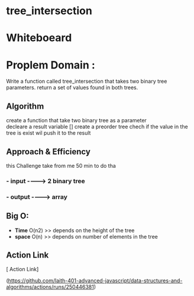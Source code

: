 
# tree_intersection
# Whiteboeard 

# Proplem Domain  : 

Write a function called tree_intersection that takes two binary tree parameters.
return a set of values found in both trees.

## Algorithm 
create a function that take two binary tree as a parameter   
decleare a result variable [] 
create a preorder tree 
chech if the value in the tree is exist wil push it to the result

## Approach & Efficiency
this Challenge take from me 50 min to do tha


   ### - input ----> 2 binary tree
   ###  - output ----> array 

## Big O:

- **Time** O(n2)  >> depends on the height of the tree
- **space** O(n) >> depends on number of elements in the tree


## Action Link 

[ Action Link]

(https://github.com/laith-401-advanced-javascript/data-structures-and-algorithms/actions/runs/250446381)


